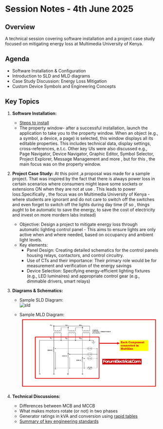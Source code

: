 # Session Notes - 4th June 2025

## Overview
A technical session covering software installation and a project case study focused on mitigating energy loss at Multimedia University of Kenya.

## Agenda
- Software Installation & Configuration  
- Introduction to SLD and MLD diagrams  
- Case Study Discussion: Energy Loss Mitigation  
- Custom Device Symbols and Engineering Concepts

## Key Topics
1. **Software Installation:**  
   - [Steps to install](https://github.com/plochoidysis-ojwege/Industrial-Panel-Design/tree/main/Documentation/Software%20setup)  
   - The property window- after a successful installation, launch the application to take you to the property window.
     When an object (e.g., a symbol, a device, a page) is selected, this window displays all its editable properties. This includes technical data, display settings, cross-references, e.t.c. 
Other key UIs were also discussed e.g., Page Navigator, Device Navigator, Graphic Editor, Symbol Selector, Project Explorer, Message Management and more , but for this , the main focus was on the property window.
2. **Project Case Study:**
At this point ,a proposal was made for a sample project. That was inspired by the fact that there is always power loss in certain scenarios where consumers might leave some sockets or extensions ON when they are not at use . This leads to power loss.Specifically , the focus was on Multimedia University of Kenya - where students are ignorant and do not care to switch off the switches and even forget to switch off the lights during day time (if so , things aught to be automatic to save the energy, to save the cost of electricity and invest on more mordern labs instead)
   - Objective: Design a project to mitigate energy loss through automatic lighting control panel - This aims to ensure lights are only active when and where needed, based on occupancy and ambient light levels.
   - Key elements:
     -   Panel Design: Creating detailed schematics for the control panels housing relays, contactors, and control circuitry.
     - Use of CTs and their importance: Their primary role would be for measurement and verification of the energy savings
     - Device Selection: Specifying energy-efficient lighting fixtures (e.g., LED luminaires) and appropriate control gear (e.g., dimmable drivers, smart relays)

4. **Diagrams & Schematics:**  
   - Sample SLD Diagram:  
     ![sld]([https://github.com/user-attachments/assets/49133074-4caa-4a0a-b047-adf718d54625](https://github.com/plochoidysis-ojwege/Industrial-Panel-Design/blob/main/Documentation/images%20for%20the%20session%20notes/mld.jpg))

   - Sample MLD Diagram:  
   ![mld](https://github.com/plochoidysis-ojwege/Industrial-Panel-Design/blob/main/Documentation/images%20for%20the%20session%20notes/mld.jpg)

5. **Technical Discussions:** 
   - Differences between MCB and MCCB
   - What makes motors rotate (or not) in two phases
   - Generator ratings in kVA and conversion using [rapid tables](https://www.rapidtables.com/calc/electric/kVA_to_Amp_Calculator.html) 
   - [Summary of key engineering standards](https://github.com/plochoidysis-ojwege/Industrial-Panel-Design/tree/main/Resources/Standards_Excerpts)
